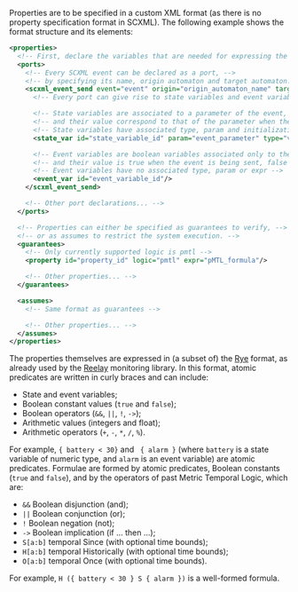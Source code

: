 Properties are to be specified in a custom XML format
(as there is no property specification format in SCXML).
The following example shows the format structure and its elements:

```xml
<properties>
  <!-- First, declare the variables that are needed for expressing the properties. -->
  <ports>
    <!-- Every SCXML event can be declared as a port, -->
    <!-- by specifying its name, origin automaton and target automaton. -->
    <scxml_event_send event="event" origin="origin_automaton_name" target="target_automaton_name">
      <!-- Every port can give rise to state variables and event variables. -->

      <!-- State variables are associated to a parameter of the event, -->
      <!-- and their value correspond to that of the parameter when the event was last sent. -->
      <!-- State variables have associated type, param and initialization value -->
      <state_var id="state_variable_id" param="event_parameter" type="variable_type" expr="initial_value"/>

      <!-- Event variables are boolean variables associated only to the event, -->
      <!-- and their value is true when the event is being sent, false otherwise. -->
      <!-- Event variables have no associated type, param or expr -->
      <event_var id="event_variable_id"/>
    </scxml_event_send>

    <!-- Other port declarations... -->
  </ports>

  <!-- Properties can either be specified as guarantees to verify, -->
  <!-- or as assumes to restrict the system execution. -->
  <guarantees>
    <!-- Only currently supported logic is pmtl -->
    <property id="property_id" logic="pmtl" expr="pMTL_formula"/>

    <!-- Other properties... -->
  </guarantees>

  <assumes>
    <!-- Same format as guarantees -->

    <!-- Other properties... -->
  </assumes>
</properties>
```

The properties themselves are expressed in (a subset of) the [Rye](https://doganulus.github.io/reelay/rye/) format,
as already used by the [Reelay](https://doganulus.github.io/reelay/) monitoring library.
In this format, atomic predicates are written in curly braces and can include:

- State and event variables;
- Boolean constant values (`true` and `false`);
- Boolean operators (`&&`, `||`, `!`, `->`);
- Arithmetic values (integers and float);
- Arithmetic operators (`+`, `-`, `*`, `/`, `%`).

For example, `{ battery < 30}` and ` { alarm }` (where `battery` is a state variable of numeric type, and `alarm` is an event variable) are atomic predicates.
Formulae are formed by atomic predicates, Boolean constants (`true` and `false`), and by the operators of past Metric Temporal Logic, which are:

- `&&` Boolean disjunction (and);
- `||` Boolean conjunction (or);
- `!` Boolean negation (not);
- `->` Boolean implication (if ... then ...);
- `S[a:b]` temporal Since (with optional time bounds);
- `H[a:b]` temporal Historically (with optional time bounds);
- `O[a:b]` temporal Once (with optional time bounds).

For example, `H ({ battery < 30 } S { alarm })` is a well-formed formula.
